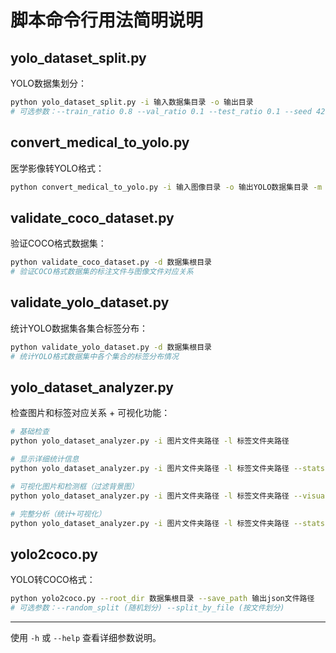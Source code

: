 # 脚本命令行用法简明说明

## yolo_dataset_split.py
YOLO数据集划分：
```bash
python yolo_dataset_split.py -i 输入数据集目录 -o 输出目录
# 可选参数：--train_ratio 0.8 --val_ratio 0.1 --test_ratio 0.1 --seed 42
```

## convert_medical_to_yolo.py
医学影像转YOLO格式：
```bash
python convert_medical_to_yolo.py -i 输入图像目录 -o 输出YOLO数据集目录 -m 元数据CSV文件路径
```

## validate_coco_dataset.py
验证COCO格式数据集：
```bash
python validate_coco_dataset.py -d 数据集根目录
# 验证COCO格式数据集的标注文件与图像文件对应关系
```

## validate_yolo_dataset.py
统计YOLO数据集各集合标签分布：
```bash
python validate_yolo_dataset.py -d 数据集根目录
# 统计YOLO格式数据集中各个集合的标签分布情况
```

## yolo_dataset_analyzer.py
检查图片和标签对应关系 + 可视化功能：
```bash
# 基础检查
python yolo_dataset_analyzer.py -i 图片文件夹路径 -l 标签文件夹路径

# 显示详细统计信息
python yolo_dataset_analyzer.py -i 图片文件夹路径 -l 标签文件夹路径 --stats

# 可视化图片和检测框（过滤背景图）
python yolo_dataset_analyzer.py -i 图片文件夹路径 -l 标签文件夹路径 --visualize --samples 9

# 完整分析（统计+可视化）
python yolo_dataset_analyzer.py -i 图片文件夹路径 -l 标签文件夹路径 --stats --visualize
```

## yolo2coco.py
YOLO转COCO格式：
```bash
python yolo2coco.py --root_dir 数据集根目录 --save_path 输出json文件路径
# 可选参数：--random_split (随机划分) --split_by_file (按文件划分)
```

---
使用 `-h` 或 `--help` 查看详细参数说明。
